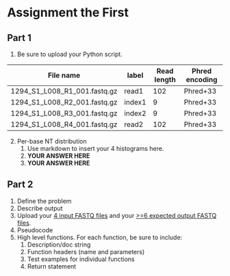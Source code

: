 # Assignment the First

## Part 1
1. Be sure to upload your Python script.

| File name | label | Read length | Phred encoding |
|---|---|---|---|
| 1294_S1_L008_R1_001.fastq.gz | read1 | 102 | Phred+33 |
| 1294_S1_L008_R2_001.fastq.gz | index1 | 9 | Phred+33 |
| 1294_S1_L008_R3_001.fastq.gz | index2 | 9 | Phred+33 |
| 1294_S1_L008_R4_001.fastq.gz | read2 | 102 | Phred+33 |

2. Per-base NT distribution
    1. Use markdown to insert your 4 histograms here.
    2. **YOUR ANSWER HERE**
    3. **YOUR ANSWER HERE**
    
## Part 2
1. Define the problem
2. Describe output
3. Upload your [4 input FASTQ files](../TEST-input_FASTQ) and your [>=6 expected output FASTQ files](../TEST-output_FASTQ).
4. Pseudocode
5. High level functions. For each function, be sure to include:
    1. Description/doc string
    2. Function headers (name and parameters)
    3. Test examples for individual functions
    4. Return statement

